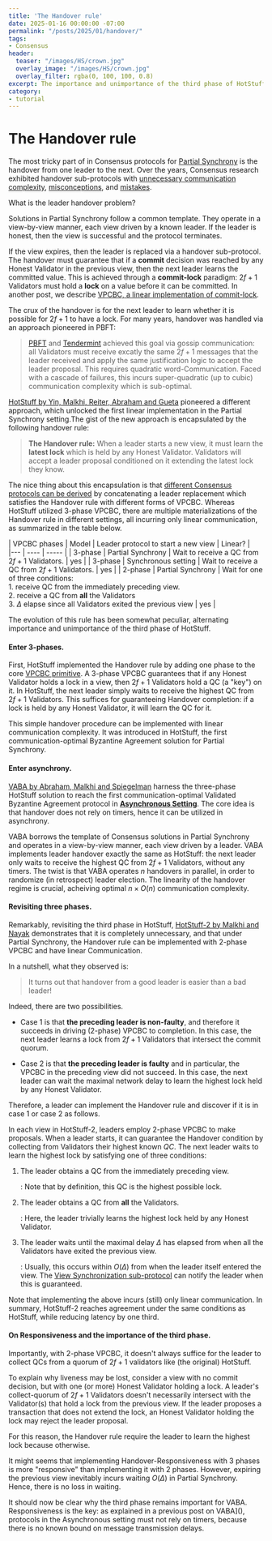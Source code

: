 ```yaml
---
title: 'The Handover rule'
date: 2025-01-16 00:00:00 -07:00
permalink: "/posts/2025/01/handover/"
tags:
- Consensus
header:
  teaser: "/images/HS/crown.jpg"
  overlay_image: "/images/HS/crown.jpg"
  overlay_filter: rgba(0, 100, 100, 0.8)
excerpt: The importance and unimportance of the third phase of HotStuff
category:
- tutorial
---
```

# The Handover rule

The most tricky part of in Consensus protocols for [Partial Synchrony](https://malkhi.com/posts/2025/01/models/) is the handover from one leader to the next. Over the years, Consensus research exhibited handover sub-protocols with [unnecessary communication complexity](https://decentralizedthoughts.github.io/2023-04-01-hotstuff-2/), [misconceptions](https://malkhi.com/posts/2016/08/flexible-paxos/), and [mistakes](https://malkhi.com/posts/2017/12/bft-broken).

What is the leader handover problem?

Solutions in Partial Synchrony follow a common template. 
They operate in a view-by-view manner, each view driven by a known leader. 
If the leader is honest, then the view is successful
and the protocol terminates.

If the view expires, then the leader is replaced via a handover sub-protocol.
The handover must guarantee that if a **commit** decision was reached by any Honest Validator in the previous view, then the next leader learns the committed value. This is achieved through a **commit-lock** paradigm: $2f+1$ Validators must hold a **lock** on a value before it can be committed. 
In another post, we describe [VPCBC, a linear implementation of commit-lock](https://malkhi.com/posts/2025/01/vpcbc/).

The crux of the handover is for the next leader to learn whether it is possible for $2f+1$ to have a lock. For many years, handover was handled via an approach pioneered in PBFT:

> [PBFT](https://api.semanticscholar.org/CorpusID:221599614) and [Tendermint](https://api.semanticscholar.org/CorpusID:59082906) achieved this goal via gossip communication: all Validators must receive excatly the same $2f+1$ messages that the leader received and apply the same justification logic to accept the leader proposal. This requires quadratic word-Communication.
> Faced with a cascade of failures, this incurs super-quadratic (up to cubic) communication
    complexity which is sub-optimal.


[HotStuff  by Yin, Malkhi, Reiter, Abraham and Gueta](https://api.semanticscholar.org/CorpusID:197644531) pioneered a different approach, which unlocked the first linear implementation in the Partial Synchrony setting.The gist of the new approach is encapsulated by the following handover rule:

>**The Handover rule:**  When a leader starts a new view, it must learn the **latest lock** which is held by any Honest Validator. Validators will accept a leader proposal conditioned on it extending the latest lock they know.

The nice thing about this encapsulation is that [different Consensus protocols can be derived](https://malkhi.com/posts/2025/01/hs-from-vpcbc/) by concatenating a leader replacement which satisfies the Handover rule with different forms of VPCBC. 
Whereas HotStuff utilized 3-phase VPCBC, 
there are multiple materializations of the Handover rule in different settings, all incurring only linear communication, as summarized in the table below.

| VPCBC phases | Model | Leader protocol to start a new view | Linear? |  
|--- | ---- | ----- | 
| 3-phase | Partial Synchrony | Wait to receive a QC from $2f+1$ Validators. | yes | 
| 3-phase | Synchronous setting | Wait to receive a QC from $2f+1$ Validators. | yes | 
| 2-phase | Partial Synchrony | Wait for one of three conditions: <br> 1. receive QC from the immediately preceding view.<br> 2. receive a QC from **all** the Validators <br> 3. $\Delta$ elapse since all Validators exited the previous view | yes  |

The evolution of this rule has been somewhat peculiar, alternating importance and unimportance of the third phase of HotStuff.

#### Enter 3-phases.

First, HotStuff implemented the Handover rule by adding one phase to the core [VPCBC primitive](https://malkhi.com/posts/2025/01/vpcbc/). 
A 3-phase VPCBC guarantees that if any Honest Validator holds a lock in a view, then $2f+1$ Validators hold a QC (a "key") on it. 
In HotStuff, the next leader simply waits to receive the highest QC from $2f+1$ Validators. 
This suffices for guaranteeing Handover completion: if a lock is held by any Honest Validator, it will learn the QC for it.

This simple handover procedure can be implemented with linear communication complexity. 
It was introduced in HotStuff, the first communication-optimal Byzantine Agreement solution for Partial Synchrony.

#### Enter asynchrony.

[VABA by Abraham, Malkhi and Spiegelman](https://malkhi.com/posts/2025/01/from-hs-to-vaba/) harness the three-phase HotStuff solution to reach the first communication-optimal Validated Byzantine Agreement protocol in [**Asynchronous Setting**](https://malkhi.com/posts/2025/01/models/). The core idea is that handover does not rely on timers, hence it can be utilized in asynchrony. 
    
VABA borrows the template of Consensus solutions in 
Partial Synchrony and operates in a view-by-view manner, each view driven by a leader. 
VABA implements leader handover exactly the same as HotStuff: the next leader only waits to receive the highest QC from $2f+1$ Validators, without any timers. The twist is that VABA operates $n$ handovers in parallel, in order to randomize (in retrospect) leader election. The linearity of the handover regime is crucial, acheiving optimal $n \times O(n)$ communication complexity.

#### Revisiting three phases.

Remarkably, revisiting the third phase in HotStuff, 
[HotStuff-2 by Malkhi and Nayak](https://malkhi.com/posts/2023/03/hs2/) 
demonstrates that it is completely unnecessary, and that under Partial Synchrony, the Handover rule can be implemented with 2-phase VPCBC and have linear Communication.

In a nutshell, what they observed is:

> It turns out that handover from a good leader is easier than a bad leader!

Indeed, there are two possibilities.

- Case 1 is that **the preceding leader is non-faulty**, and therefore it succeeds in driving (2-phase) VPCBC to completion. In this case, the next leader learns a lock from $2f+1$ Validators that intersect the commit quorum.

- Case 2 is that **the preceding leader is faulty** and in particular, the VPCBC in the preceding view did not succeed. In this case, the next leader can wait the maximal network delay to learn the highest lock held by any Honest Validator.

Therefore, a leader can implement the Handover rule and discover if it is in case 1 or case 2 as follows.

In each view in HotStuff-2, leaders employ 2-phase VPCBC to make proposals.
When a leader starts, it can guarantee the Handover condition by collecting from Validators their highest known $QC$.
The next leader waits to learn the highest lock by satisfying one of three conditions:

1. The leader obtains a QC from the immediately preceding view.

    : Note that by definition, this QC is the highest possible lock. 

2. The leader obtains a QC from **all** the Validators.

    : Here, the leader trivially learns the highest lock held by any Honest Validator.

3. The leader waits until the maximal delay $\Delta$ has elapsed from when all the Validators have exited the previous view. 

    : Usually, this occurs within $O(\Delta)$ from when the leader itself entered the view. The [View Synchronization sub-protocol](https://malkhi.com/posts/2022/11/pacemakers/) can notify the leader when this is guaranteed. 

Note that implementing the above incurs (still) only linear communication.
In summary, HotStuff-2 reaches agreement under the same conditions as HotStuff, while reducing latency by one third.

#### On Responsiveness and the importance of the third phase.

Importantly, with 2-phase VPCBC, it doesn't always suffice for the leader to collect QCs from a quorum of $2f+1$ validators like (the original) HotStuff. 

To explain why liveness may be lost, consider a view with no commit decision, but with one (or more) Honest Validator holding a lock. A leader's collect-quorum of $2f+1$ Validators doesn't necessarily intersect with the Validator(s) that hold a lock from the previous view. If the leader proposes a transaction that does not extend the lock, an Honest Validator holding the lock may reject the leader proposal.

For this reason, the Handover rule require the leader to learn the highest lock because otherwise.

It might seems that implementing Handover-Responsiveness with 3 phases is more "responsive" than implementing it with 2 phases. However, expiring the previous view inevitably incurs waiting $O(\Delta)$ in Partial Synchrony. Hence, there is no loss in waiting.

It should now be clear why the third phase remains important for VABA.
Responsiveness is the key: as explained in a previous post on VABA](), protocols in the Asynchronous setting must not rely on timers, because there is no known bound on message transmission delays.



